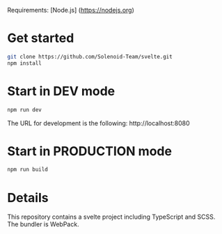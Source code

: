 Requirements: [Node.js] (https://nodejs.org)

# Get started

```bash
git clone https://github.com/Solenoid-Team/svelte.git 
npm install
```

# Start in DEV mode

```bash
npm run dev
```

The URL for development is the following: http://localhost:8080

# Start in PRODUCTION mode

```bash
npm run build
```

# Details

This repository contains a svelte project including TypeScript and SCSS.
The bundler is WebPack.
